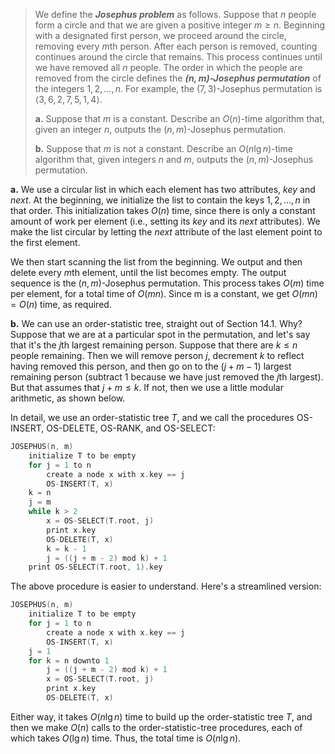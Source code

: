 > We define the ***Josephus problem*** as follows. Suppose that $n$ people form a circle and that we are given a positive integer $m \ge n$. Beginning with a designated first person, we proceed around the circle, removing every $m$th person. After each person is removed, counting continues around the circle that remains. This process continues until we have removed all $n$ people. The order in which the people are removed from the circle defines the ***$(n, m)$-Josephus permutation*** of the integers $1, 2, \ldots, n$. For example, the $(7, 3)$-Josephus permutation is $\langle 3, 6, 2, 7, 5, 1, 4 \rangle$.
>
> **a.** Suppose that $m$ is a constant. Describe an $O(n)$-time algorithm that, given an integer $n$, outputs the $(n, m)$-Josephus permutation.
>
> **b.** Suppose that $m$ is not a constant. Describe an $O(n\lg n)$-time algorithm that, given integers $n$ and $m$, outputs the $(n, m)$-Josephus permutation.

**a.** We use a circular list in which each element has two attributes, $key$ and $next$. At the beginning, we initialize the list to contain the keys $1, 2, \ldots, n$ in that order. This initialization takes $O(n)$ time, since there is only a constant amount of work per element (i.e., setting its $key$ and its $next$ attributes). We make the list circular by letting the $next$ attribute of the last element point to the first element.

We then start scanning the list from the beginning. We output and then delete every $m$th element, until the list becomes empty. The output sequence is the $(n, m)$-Josephus permutation. This process takes $O(m)$ time per element, for a total time of $O(mn)$. Since m is a constant, we get $O(mn) = O(n)$ time, as required.

**b.** We can use an order-statistic tree, straight out of Section 14.1. Why? Suppose that we are at a particular spot in the permutation, and let's say that it's the $j$th largest remaining person. Suppose that there are $k \le n$ people remaining. Then we will remove person $j$, decrement $k$ to reflect having removed this person, and then go on to the $(j + m - 1)$ largest remaining person (subtract $1$ because we have just removed the $j$th largest). But that assumes that $j + m \le k$. If not, then we use a little modular arithmetic, as shown below.

In detail, we use an order-statistic tree $T$, and we call the procedures $\text{OS-INSERT}$, $\text{OS-DELETE}$, $\text{OS-RANK}$, and $\text{OS-SELECT}$:

```cpp
JOSEPHUS(n, m)
    initialize T to be empty
    for j = 1 to n
        create a node x with x.key == j
        OS-INSERT(T, x)
    k = n
    j = m
    while k > 2
        x = OS-SELECT(T.root, j)
        print x.key
        OS-DELETE(T, x)
        k = k - 1
        j = ((j + m - 2) mod k) + 1
    print OS-SELECT(T.root, 1).key
```

The above procedure is easier to understand. Here's a streamlined version:

```cpp
JOSEPHUS(n, m)
    initialize T to be empty
    for j = 1 to n
        create a node x with x.key == j
        OS-INSERT(T, x)
    j = 1
    for k = n downto 1
        j = ((j + m - 2) mod k) + 1
        x = OS-SELECT(T.root, j)
        print x.key
        OS-DELETE(T, x)
```

Either way, it takes $O(n\lg n)$ time to build up the order-statistic tree $T$, and then we make $O(n)$ calls to the order-statistic-tree procedures, each of which takes $O(\lg n)$ time. Thus, the total time is $O(n\lg n)$.
